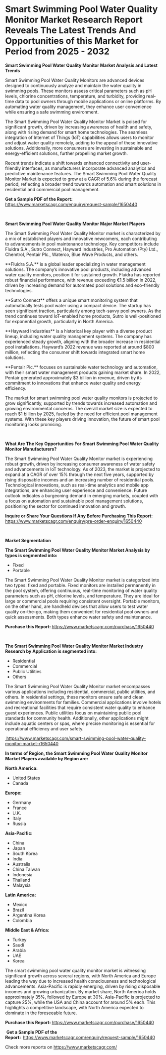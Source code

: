 <p><h1>Smart Swimming Pool Water Quality Monitor Market Research Report Reveals The Latest Trends And Opportunities of this Market for Period from 2025 - 2032</h1></p><p><strong>Smart Swimming Pool Water Quality Monitor Market Analysis and Latest Trends</strong></p>
<p><p>Smart Swimming Pool Water Quality Monitors are advanced devices designed to continuously analyze and maintain the water quality in swimming pools. These monitors assess critical parameters such as pH levels, chlorine concentrations, temperature, and turbidity, providing real-time data to pool owners through mobile applications or online platforms. By automating water quality management, they enhance user convenience while ensuring a safe swimming environment.</p><p>The Smart Swimming Pool Water Quality Monitor Market is poised for significant growth, driven by increasing awareness of health and safety, along with rising demand for smart home technologies. The seamless integration of Internet of Things (IoT) capabilities allows users to monitor and adjust water quality remotely, adding to the appeal of these innovative solutions. Additionally, more consumers are investing in sustainable and energy-efficient solutions, further propelling market growth.</p><p>Recent trends indicate a shift towards enhanced connectivity and user-friendly interfaces, as manufacturers incorporate advanced analytics and predictive maintenance features. The Smart Swimming Pool Water Quality Monitor Market is expected to grow at a CAGR of 5.6% during the forecast period, reflecting a broader trend towards automation and smart solutions in residential and commercial pool management.</p></p>
<p><strong>Get a Sample PDF of the Report:&nbsp;</strong> <a href="https://www.marketscagr.com/enquiry/request-sample/1650440?utm_campaign=3308&utm_medium=2&utm_source=Github&utm_content=ia&utm_term=23032025&utm_id=smart-swimming-pool-water-quality-monitor">https://www.marketscagr.com/enquiry/request-sample/1650440</a></p>
<p>&nbsp;</p>
<p><strong>Smart Swimming Pool Water Quality Monitor Major Market Players</strong></p>
<p><p>The Smart Swimming Pool Water Quality Monitor market is characterized by a mix of established players and innovative newcomers, each contributing to advancements in pool maintenance technology. Key competitors include Fluidra S.A., Sutro Connect, Hayward Industries, Pro Automation (Pty) Ltd., Chemtrol, Pentair Plc., Waterco, Blue Wave Products, and others.</p><p>**Fluidra S.A.** is a global leader specializing in water management solutions. The company’s innovative pool products, including advanced water quality monitors, position it for sustained growth. Fluidra has reported robust financial performance, with revenue exceeding €1.5 billion in 2022, driven by increasing demand for automated pool solutions and eco-friendly technologies.</p><p>**Sutro Connect** offers a unique smart monitoring system that automatically tests pool water using a compact device. The startup has seen significant traction, particularly among tech-savvy pool owners. As the trend continues toward IoT-enabled home products, Sutro is well-positioned for exponential growth, particularly in North America.</p><p>**Hayward Industries** is a historical key player with a diverse product lineup, including water quality management systems. The company has experienced steady growth, aligning with the broader increase in residential pool installations. Hayward’s 2022 revenue was reported at around $800 million, reflecting the consumer shift towards integrated smart home solutions.</p><p>**Pentair Plc.** focuses on sustainable water technology and automation, with their smart water management products gaining market share. In 2022, Pentair generated approximately $3 billion in revenue, driven by its commitment to innovations that enhance water quality and energy efficiency.</p><p>The market for smart swimming pool water quality monitors is projected to grow significantly, supported by trends towards increased automation and growing environmental concerns. The overall market size is expected to reach $1 billion by 2025, fueled by the need for efficient pool management systems. With these key players driving innovation, the future of smart pool monitoring looks promising.</p></p>
<p>&nbsp;</p>
<p><strong>What Are The Key Opportunities For Smart Swimming Pool Water Quality Monitor Manufacturers?</strong></p>
<p><p>The Smart Swimming Pool Water Quality Monitor market is experiencing robust growth, driven by increasing consumer awareness of water safety and advancements in IoT technology. As of 2023, the market is projected to expand at a CAGR of over 15% through the next five years, supported by rising disposable incomes and an increasing number of residential pools. Technological innovations, such as real-time analytics and mobile app integrations, are enhancing user experience and convenience. Future outlook indicates a burgeoning demand in emerging markets, coupled with a focus on automation and sustainable pool management solutions, positioning the sector for continued innovation and growth.</p></p>
<p><strong>Inquire or Share Your Questions If Any Before Purchasing This Report:</strong> <a href="https://www.marketscagr.com/enquiry/pre-order-enquiry/1650440?utm_campaign=3308&utm_medium=2&utm_source=Github&utm_content=ia&utm_term=23032025&utm_id=smart-swimming-pool-water-quality-monitor">https://www.marketscagr.com/enquiry/pre-order-enquiry/1650440</a></p>
<p>&nbsp;</p>
<p><strong>Market Segmentation</strong></p>
<p><strong>The Smart Swimming Pool Water Quality Monitor Market Analysis by types is segmented into:</strong></p>
<p><ul><li>Fixed</li><li>Portable</li></ul></p>
<p><p>The Smart Swimming Pool Water Quality Monitor market is categorized into two types: fixed and portable. Fixed monitors are installed permanently in the pool system, offering continuous, real-time monitoring of water quality parameters such as pH, chlorine levels, and temperature. They are ideal for large or commercial pools requiring consistent oversight. Portable monitors, on the other hand, are handheld devices that allow users to test water quality on-the-go, making them convenient for residential pool owners and quick assessments. Both types enhance water safety and maintenance.</p></p>
<p><strong>Purchase this Report:&nbsp;</strong><a href="https://www.marketscagr.com/purchase/1650440?utm_campaign=3308&utm_medium=2&utm_source=Github&utm_content=ia&utm_term=23032025&utm_id=smart-swimming-pool-water-quality-monitor">https://www.marketscagr.com/purchase/1650440</a></p>
<p>&nbsp;</p>
<p><strong>The Smart Swimming Pool Water Quality Monitor Market Industry Research by Application is segmented into:</strong></p>
<p><ul><li>Residential</li><li>Commercial</li><li>Public Utilities</li><li>Others</li></ul></p>
<p><p>The Smart Swimming Pool Water Quality Monitor market encompasses various applications including residential, commercial, public utilities, and others. In residential settings, these monitors ensure safe and clean swimming environments for families. Commercial applications involve hotels and recreational facilities that require consistent water quality to enhance guest experiences. Public utilities focus on maintaining public pool standards for community health. Additionally, other applications might include aquatic centers or spas, where precise monitoring is essential for operational efficiency and user safety.</p></p>
<p><a href="https://www.marketscagr.com/smart-swimming-pool-water-quality-monitor-market-r1650440?utm_campaign=3308&utm_medium=2&utm_source=Github&utm_content=ia&utm_term=23032025&utm_id=smart-swimming-pool-water-quality-monitor">&nbsp;https://www.marketscagr.com/smart-swimming-pool-water-quality-monitor-market-r1650440</a></p>
<p><strong>In terms of Region, the Smart Swimming Pool Water Quality Monitor Market Players available by Region are:</strong></p>
<p>
    <p> <strong> North America: </strong>
        <ul>
            <li>United States</li>
            <li>Canada</li>
        </ul>
        </p> 
    <p> <strong> Europe: </strong>
        <ul>
            <li>Germany</li>
            <li>France</li>
            <li>U.K.</li>
            <li>Italy</li>
            <li>Russia</li>
        </ul>
        </p> 
    <p> <strong> Asia-Pacific: </strong>
        <ul>
            <li>China</li>
            <li>Japan</li>
            <li>South Korea</li>
            <li>India</li>
            <li>Australia</li>
            <li>China Taiwan</li>
            <li>Indonesia</li>
            <li>Thailand</li>
            <li>Malaysia</li>
        </ul>
        </p> 
    <p> <strong> Latin America: </strong>
        <ul>
            <li>Mexico</li>
            <li>Brazil</li>
            <li>Argentina Korea</li>
            <li>Colombia</li>
        </ul>
        </p> 
    <p> <strong> Middle East & Africa: </strong>
        <ul>
            <li>Turkey</li>
            <li>Saudi</li>
            <li>Arabia</li>
            <li>UAE</li>
            <li>Korea</li>
        </ul>
    </p>
    </p>
<p><p>The smart swimming pool water quality monitor market is witnessing significant growth across several regions, with North America and Europe leading the way due to increased health consciousness and technological advancements. Asia-Pacific is rapidly emerging, driven by rising disposable incomes and growing urbanization. By market share, North America holds approximately 35%, followed by Europe at 30%. Asia-Pacific is projected to capture 25%, while the USA and China account for around 5% each. This highlights a competitive landscape, with North America expected to dominate in the foreseeable future.</p></p>
<p><strong>Purchase this Report: </strong><a href="https://www.marketscagr.com/purchase/1650440?utm_campaign=3308&utm_medium=2&utm_source=Github&utm_content=ia&utm_term=23032025&utm_id=smart-swimming-pool-water-quality-monitor">https://www.marketscagr.com/purchase/1650440</a></p>
<p>&nbsp;<strong>Get a Sample PDF of the Report:&nbsp;&nbsp;</strong><a href="https://www.marketscagr.com/enquiry/request-sample/1650440?utm_campaign=3308&utm_medium=2&utm_source=Github&utm_content=ia&utm_term=23032025&utm_id=smart-swimming-pool-water-quality-monitor">https://www.marketscagr.com/enquiry/request-sample/1650440</a></p>
<p><strong></strong></p>
<p>Check more reports on <a href="https://www.marketscagr.com/?utm_campaign=3308&utm_medium=2&utm_source=Github&utm_content=ia&utm_term=23032025&utm_id=smart-swimming-pool-water-quality-monitor">https://www.marketscagr.com/</a></p>